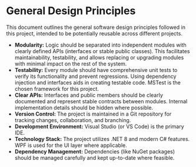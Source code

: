 # General Design Principles

This document outlines the general software design principles followed in this project, intended to be potentially reusable across different projects.

*   **Modularity:** Logic should be separated into independent modules with clearly defined APIs (interfaces or stable public classes). This facilitates maintainability, testability, and allows replacing or upgrading modules with minimal impact on the rest of the system.
*   **Testability:** Every module should have comprehensive unit tests to verify its functionality and prevent regressions. Using dependency injection and interfaces aids in creating testable code. MSTest is the chosen framework for this project.
*   **Clear APIs:** Interfaces and public members should be clearly documented and represent stable contracts between modules. Internal implementation details should be hidden where possible.
*   **Version Control:** The project is maintained in a Git repository for tracking changes, collaboration, and branching.
*   **Development Environment:** Visual Studio (or VS Code) is the primary IDE.
*   **Technology Stack:** The project utilizes .NET 8 and modern C# features. WPF is used for the UI layer where applicable.
*   **Dependency Management:** Dependencies (like NuGet packages) should be managed carefully and kept up-to-date where feasible.